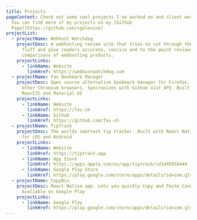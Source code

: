 ```yaml
---
title: Projects
pageContent: Check out some cool projects I've worked on and client work I did.
  You can find more of my projects on my [Github
  Page](https://github.com/sgolovine)
projectList:
  - projectName: Webhost Watchdog
    projectDesc: A webhosting review site that tries to cut through the marketing
      fluff and give readers accurate, concice and to the point reviews and
      comparisons of webhosting products.
    projectLinks:
      - linkName: Website
        linkHref: https://webhostwatchdog.com
  - projectName: Fav Bookmark Manager
    projectDesc: Open source alternative bookmark manager for Firefox, Chrome and
      other Chromium browsers. Syncronizes with Github Gist API. Built with
      ReactJS and Material UI
    projectLinks:
      - linkName: Website
        linkHref: https://fav.sh
      - linkName: Github
        linkHref: https://github.com/fav-sh
  - projectName: TipTrack
    projectDesc: The worlds smartest tip tracker. Built with React Native, avaliable
      for iOS and Android
    projectLinks:
      - linkName: Website
        linkHref: https://tiptrack.app
      - linkName: App Store
        linkHref: https://apps.apple.com/us/app/tiptrack/id1495916444
      - linkName: Google Play Store
        linkHref: https://play.google.com/store/apps/details?id=com.glvn.tiptrack
  - projectName: CopyBin
    projectDesc: React Native app. Lets you quickly Copy and Paste Canned Responses.
      Avaliable on Google Play
    projectLinks:
      - linkName: Google Play
        linkHref: https://play.google.com/store/apps/details?id=com.glvn.copybin
---
```

